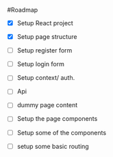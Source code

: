 #Roadmap

- [x] Setup React project
- [x] Setup page structure
- [ ] Setup register form
- [ ] Setup login form
- [ ] Setup context/ auth.
  
- [ ] Api
- [ ] dummy page content
- [ ] Setup the page components
- [ ] Setup some of the components
- [ ] setup some basic routing
